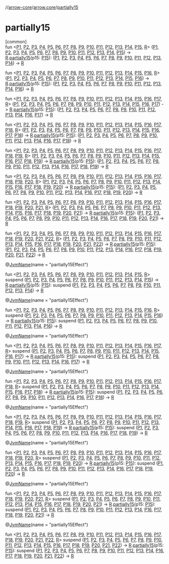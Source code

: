 //[arrow-core](../../index.md)/[arrow.core](index.md)/[partially15](partially15.md)

# partially15

[common]\
fun &lt;[P1](partially15.md), [P2](partially15.md), [P3](partially15.md), [P4](partially15.md), [P5](partially15.md), [P6](partially15.md), [P7](partially15.md), [P8](partially15.md), [P9](partially15.md), [P10](partially15.md), [P11](partially15.md), [P12](partially15.md), [P13](partially15.md), [P14](partially15.md), [P15](partially15.md), [R](partially15.md)&gt; ([P1](partially15.md), [P2](partially15.md), [P3](partially15.md), [P4](partially15.md), [P5](partially15.md), [P6](partially15.md), [P7](partially15.md), [P8](partially15.md), [P9](partially15.md), [P10](partially15.md), [P11](partially15.md), [P12](partially15.md), [P13](partially15.md), [P14](partially15.md), [P15](partially15.md)) -&gt; [R](partially15.md).[partially15](partially15.md)(p15: [P15](partially15.md)): ([P1](partially15.md), [P2](partially15.md), [P3](partially15.md), [P4](partially15.md), [P5](partially15.md), [P6](partially15.md), [P7](partially15.md), [P8](partially15.md), [P9](partially15.md), [P10](partially15.md), [P11](partially15.md), [P12](partially15.md), [P13](partially15.md), [P14](partially15.md)) -&gt; [R](partially15.md)

fun &lt;[P1](partially15.md), [P2](partially15.md), [P3](partially15.md), [P4](partially15.md), [P5](partially15.md), [P6](partially15.md), [P7](partially15.md), [P8](partially15.md), [P9](partially15.md), [P10](partially15.md), [P11](partially15.md), [P12](partially15.md), [P13](partially15.md), [P14](partially15.md), [P15](partially15.md), [P16](partially15.md), [R](partially15.md)&gt; ([P1](partially15.md), [P2](partially15.md), [P3](partially15.md), [P4](partially15.md), [P5](partially15.md), [P6](partially15.md), [P7](partially15.md), [P8](partially15.md), [P9](partially15.md), [P10](partially15.md), [P11](partially15.md), [P12](partially15.md), [P13](partially15.md), [P14](partially15.md), [P15](partially15.md), [P16](partially15.md)) -&gt; [R](partially15.md).[partially15](partially15.md)(p15: [P15](partially15.md)): ([P1](partially15.md), [P2](partially15.md), [P3](partially15.md), [P4](partially15.md), [P5](partially15.md), [P6](partially15.md), [P7](partially15.md), [P8](partially15.md), [P9](partially15.md), [P10](partially15.md), [P11](partially15.md), [P12](partially15.md), [P13](partially15.md), [P14](partially15.md), [P16](partially15.md)) -&gt; [R](partially15.md)

fun &lt;[P1](partially15.md), [P2](partially15.md), [P3](partially15.md), [P4](partially15.md), [P5](partially15.md), [P6](partially15.md), [P7](partially15.md), [P8](partially15.md), [P9](partially15.md), [P10](partially15.md), [P11](partially15.md), [P12](partially15.md), [P13](partially15.md), [P14](partially15.md), [P15](partially15.md), [P16](partially15.md), [P17](partially15.md), [R](partially15.md)&gt; ([P1](partially15.md), [P2](partially15.md), [P3](partially15.md), [P4](partially15.md), [P5](partially15.md), [P6](partially15.md), [P7](partially15.md), [P8](partially15.md), [P9](partially15.md), [P10](partially15.md), [P11](partially15.md), [P12](partially15.md), [P13](partially15.md), [P14](partially15.md), [P15](partially15.md), [P16](partially15.md), [P17](partially15.md)) -&gt; [R](partially15.md).[partially15](partially15.md)(p15: [P15](partially15.md)): ([P1](partially15.md), [P2](partially15.md), [P3](partially15.md), [P4](partially15.md), [P5](partially15.md), [P6](partially15.md), [P7](partially15.md), [P8](partially15.md), [P9](partially15.md), [P10](partially15.md), [P11](partially15.md), [P12](partially15.md), [P13](partially15.md), [P14](partially15.md), [P16](partially15.md), [P17](partially15.md)) -&gt; [R](partially15.md)

fun &lt;[P1](partially15.md), [P2](partially15.md), [P3](partially15.md), [P4](partially15.md), [P5](partially15.md), [P6](partially15.md), [P7](partially15.md), [P8](partially15.md), [P9](partially15.md), [P10](partially15.md), [P11](partially15.md), [P12](partially15.md), [P13](partially15.md), [P14](partially15.md), [P15](partially15.md), [P16](partially15.md), [P17](partially15.md), [P18](partially15.md), [R](partially15.md)&gt; ([P1](partially15.md), [P2](partially15.md), [P3](partially15.md), [P4](partially15.md), [P5](partially15.md), [P6](partially15.md), [P7](partially15.md), [P8](partially15.md), [P9](partially15.md), [P10](partially15.md), [P11](partially15.md), [P12](partially15.md), [P13](partially15.md), [P14](partially15.md), [P15](partially15.md), [P16](partially15.md), [P17](partially15.md), [P18](partially15.md)) -&gt; [R](partially15.md).[partially15](partially15.md)(p15: [P15](partially15.md)): ([P1](partially15.md), [P2](partially15.md), [P3](partially15.md), [P4](partially15.md), [P5](partially15.md), [P6](partially15.md), [P7](partially15.md), [P8](partially15.md), [P9](partially15.md), [P10](partially15.md), [P11](partially15.md), [P12](partially15.md), [P13](partially15.md), [P14](partially15.md), [P16](partially15.md), [P17](partially15.md), [P18](partially15.md)) -&gt; [R](partially15.md)

fun &lt;[P1](partially15.md), [P2](partially15.md), [P3](partially15.md), [P4](partially15.md), [P5](partially15.md), [P6](partially15.md), [P7](partially15.md), [P8](partially15.md), [P9](partially15.md), [P10](partially15.md), [P11](partially15.md), [P12](partially15.md), [P13](partially15.md), [P14](partially15.md), [P15](partially15.md), [P16](partially15.md), [P17](partially15.md), [P18](partially15.md), [P19](partially15.md), [R](partially15.md)&gt; ([P1](partially15.md), [P2](partially15.md), [P3](partially15.md), [P4](partially15.md), [P5](partially15.md), [P6](partially15.md), [P7](partially15.md), [P8](partially15.md), [P9](partially15.md), [P10](partially15.md), [P11](partially15.md), [P12](partially15.md), [P13](partially15.md), [P14](partially15.md), [P15](partially15.md), [P16](partially15.md), [P17](partially15.md), [P18](partially15.md), [P19](partially15.md)) -&gt; [R](partially15.md).[partially15](partially15.md)(p15: [P15](partially15.md)): ([P1](partially15.md), [P2](partially15.md), [P3](partially15.md), [P4](partially15.md), [P5](partially15.md), [P6](partially15.md), [P7](partially15.md), [P8](partially15.md), [P9](partially15.md), [P10](partially15.md), [P11](partially15.md), [P12](partially15.md), [P13](partially15.md), [P14](partially15.md), [P16](partially15.md), [P17](partially15.md), [P18](partially15.md), [P19](partially15.md)) -&gt; [R](partially15.md)

fun &lt;[P1](partially15.md), [P2](partially15.md), [P3](partially15.md), [P4](partially15.md), [P5](partially15.md), [P6](partially15.md), [P7](partially15.md), [P8](partially15.md), [P9](partially15.md), [P10](partially15.md), [P11](partially15.md), [P12](partially15.md), [P13](partially15.md), [P14](partially15.md), [P15](partially15.md), [P16](partially15.md), [P17](partially15.md), [P18](partially15.md), [P19](partially15.md), [P20](partially15.md), [R](partially15.md)&gt; ([P1](partially15.md), [P2](partially15.md), [P3](partially15.md), [P4](partially15.md), [P5](partially15.md), [P6](partially15.md), [P7](partially15.md), [P8](partially15.md), [P9](partially15.md), [P10](partially15.md), [P11](partially15.md), [P12](partially15.md), [P13](partially15.md), [P14](partially15.md), [P15](partially15.md), [P16](partially15.md), [P17](partially15.md), [P18](partially15.md), [P19](partially15.md), [P20](partially15.md)) -&gt; [R](partially15.md).[partially15](partially15.md)(p15: [P15](partially15.md)): ([P1](partially15.md), [P2](partially15.md), [P3](partially15.md), [P4](partially15.md), [P5](partially15.md), [P6](partially15.md), [P7](partially15.md), [P8](partially15.md), [P9](partially15.md), [P10](partially15.md), [P11](partially15.md), [P12](partially15.md), [P13](partially15.md), [P14](partially15.md), [P16](partially15.md), [P17](partially15.md), [P18](partially15.md), [P19](partially15.md), [P20](partially15.md)) -&gt; [R](partially15.md)

fun &lt;[P1](partially15.md), [P2](partially15.md), [P3](partially15.md), [P4](partially15.md), [P5](partially15.md), [P6](partially15.md), [P7](partially15.md), [P8](partially15.md), [P9](partially15.md), [P10](partially15.md), [P11](partially15.md), [P12](partially15.md), [P13](partially15.md), [P14](partially15.md), [P15](partially15.md), [P16](partially15.md), [P17](partially15.md), [P18](partially15.md), [P19](partially15.md), [P20](partially15.md), [P21](partially15.md), [R](partially15.md)&gt; ([P1](partially15.md), [P2](partially15.md), [P3](partially15.md), [P4](partially15.md), [P5](partially15.md), [P6](partially15.md), [P7](partially15.md), [P8](partially15.md), [P9](partially15.md), [P10](partially15.md), [P11](partially15.md), [P12](partially15.md), [P13](partially15.md), [P14](partially15.md), [P15](partially15.md), [P16](partially15.md), [P17](partially15.md), [P18](partially15.md), [P19](partially15.md), [P20](partially15.md), [P21](partially15.md)) -&gt; [R](partially15.md).[partially15](partially15.md)(p15: [P15](partially15.md)): ([P1](partially15.md), [P2](partially15.md), [P3](partially15.md), [P4](partially15.md), [P5](partially15.md), [P6](partially15.md), [P7](partially15.md), [P8](partially15.md), [P9](partially15.md), [P10](partially15.md), [P11](partially15.md), [P12](partially15.md), [P13](partially15.md), [P14](partially15.md), [P16](partially15.md), [P17](partially15.md), [P18](partially15.md), [P19](partially15.md), [P20](partially15.md), [P21](partially15.md)) -&gt; [R](partially15.md)

fun &lt;[P1](partially15.md), [P2](partially15.md), [P3](partially15.md), [P4](partially15.md), [P5](partially15.md), [P6](partially15.md), [P7](partially15.md), [P8](partially15.md), [P9](partially15.md), [P10](partially15.md), [P11](partially15.md), [P12](partially15.md), [P13](partially15.md), [P14](partially15.md), [P15](partially15.md), [P16](partially15.md), [P17](partially15.md), [P18](partially15.md), [P19](partially15.md), [P20](partially15.md), [P21](partially15.md), [P22](partially15.md), [R](partially15.md)&gt; ([P1](partially15.md), [P2](partially15.md), [P3](partially15.md), [P4](partially15.md), [P5](partially15.md), [P6](partially15.md), [P7](partially15.md), [P8](partially15.md), [P9](partially15.md), [P10](partially15.md), [P11](partially15.md), [P12](partially15.md), [P13](partially15.md), [P14](partially15.md), [P15](partially15.md), [P16](partially15.md), [P17](partially15.md), [P18](partially15.md), [P19](partially15.md), [P20](partially15.md), [P21](partially15.md), [P22](partially15.md)) -&gt; [R](partially15.md).[partially15](partially15.md)(p15: [P15](partially15.md)): ([P1](partially15.md), [P2](partially15.md), [P3](partially15.md), [P4](partially15.md), [P5](partially15.md), [P6](partially15.md), [P7](partially15.md), [P8](partially15.md), [P9](partially15.md), [P10](partially15.md), [P11](partially15.md), [P12](partially15.md), [P13](partially15.md), [P14](partially15.md), [P16](partially15.md), [P17](partially15.md), [P18](partially15.md), [P19](partially15.md), [P20](partially15.md), [P21](partially15.md), [P22](partially15.md)) -&gt; [R](partially15.md)

@[JvmName](https://kotlinlang.org/api/latest/jvm/stdlib/kotlin.jvm/-jvm-name/index.html)(name = "partially15Effect")

fun &lt;[P1](partially15.md), [P2](partially15.md), [P3](partially15.md), [P4](partially15.md), [P5](partially15.md), [P6](partially15.md), [P7](partially15.md), [P8](partially15.md), [P9](partially15.md), [P10](partially15.md), [P11](partially15.md), [P12](partially15.md), [P13](partially15.md), [P14](partially15.md), [P15](partially15.md), [R](partially15.md)&gt; suspend ([P1](partially15.md), [P2](partially15.md), [P3](partially15.md), [P4](partially15.md), [P5](partially15.md), [P6](partially15.md), [P7](partially15.md), [P8](partially15.md), [P9](partially15.md), [P10](partially15.md), [P11](partially15.md), [P12](partially15.md), [P13](partially15.md), [P14](partially15.md), [P15](partially15.md)) -&gt; [R](partially15.md).[partially15](partially15.md)(p15: [P15](partially15.md)): suspend ([P1](partially15.md), [P2](partially15.md), [P3](partially15.md), [P4](partially15.md), [P5](partially15.md), [P6](partially15.md), [P7](partially15.md), [P8](partially15.md), [P9](partially15.md), [P10](partially15.md), [P11](partially15.md), [P12](partially15.md), [P13](partially15.md), [P14](partially15.md)) -&gt; [R](partially15.md)

@[JvmName](https://kotlinlang.org/api/latest/jvm/stdlib/kotlin.jvm/-jvm-name/index.html)(name = "partially15Effect")

fun &lt;[P1](partially15.md), [P2](partially15.md), [P3](partially15.md), [P4](partially15.md), [P5](partially15.md), [P6](partially15.md), [P7](partially15.md), [P8](partially15.md), [P9](partially15.md), [P10](partially15.md), [P11](partially15.md), [P12](partially15.md), [P13](partially15.md), [P14](partially15.md), [P15](partially15.md), [P16](partially15.md), [R](partially15.md)&gt; suspend ([P1](partially15.md), [P2](partially15.md), [P3](partially15.md), [P4](partially15.md), [P5](partially15.md), [P6](partially15.md), [P7](partially15.md), [P8](partially15.md), [P9](partially15.md), [P10](partially15.md), [P11](partially15.md), [P12](partially15.md), [P13](partially15.md), [P14](partially15.md), [P15](partially15.md), [P16](partially15.md)) -&gt; [R](partially15.md).[partially15](partially15.md)(p15: [P15](partially15.md)): suspend ([P1](partially15.md), [P2](partially15.md), [P3](partially15.md), [P4](partially15.md), [P5](partially15.md), [P6](partially15.md), [P7](partially15.md), [P8](partially15.md), [P9](partially15.md), [P10](partially15.md), [P11](partially15.md), [P12](partially15.md), [P13](partially15.md), [P14](partially15.md), [P16](partially15.md)) -&gt; [R](partially15.md)

@[JvmName](https://kotlinlang.org/api/latest/jvm/stdlib/kotlin.jvm/-jvm-name/index.html)(name = "partially15Effect")

fun &lt;[P1](partially15.md), [P2](partially15.md), [P3](partially15.md), [P4](partially15.md), [P5](partially15.md), [P6](partially15.md), [P7](partially15.md), [P8](partially15.md), [P9](partially15.md), [P10](partially15.md), [P11](partially15.md), [P12](partially15.md), [P13](partially15.md), [P14](partially15.md), [P15](partially15.md), [P16](partially15.md), [P17](partially15.md), [R](partially15.md)&gt; suspend ([P1](partially15.md), [P2](partially15.md), [P3](partially15.md), [P4](partially15.md), [P5](partially15.md), [P6](partially15.md), [P7](partially15.md), [P8](partially15.md), [P9](partially15.md), [P10](partially15.md), [P11](partially15.md), [P12](partially15.md), [P13](partially15.md), [P14](partially15.md), [P15](partially15.md), [P16](partially15.md), [P17](partially15.md)) -&gt; [R](partially15.md).[partially15](partially15.md)(p15: [P15](partially15.md)): suspend ([P1](partially15.md), [P2](partially15.md), [P3](partially15.md), [P4](partially15.md), [P5](partially15.md), [P6](partially15.md), [P7](partially15.md), [P8](partially15.md), [P9](partially15.md), [P10](partially15.md), [P11](partially15.md), [P12](partially15.md), [P13](partially15.md), [P14](partially15.md), [P16](partially15.md), [P17](partially15.md)) -&gt; [R](partially15.md)

@[JvmName](https://kotlinlang.org/api/latest/jvm/stdlib/kotlin.jvm/-jvm-name/index.html)(name = "partially15Effect")

fun &lt;[P1](partially15.md), [P2](partially15.md), [P3](partially15.md), [P4](partially15.md), [P5](partially15.md), [P6](partially15.md), [P7](partially15.md), [P8](partially15.md), [P9](partially15.md), [P10](partially15.md), [P11](partially15.md), [P12](partially15.md), [P13](partially15.md), [P14](partially15.md), [P15](partially15.md), [P16](partially15.md), [P17](partially15.md), [P18](partially15.md), [R](partially15.md)&gt; suspend ([P1](partially15.md), [P2](partially15.md), [P3](partially15.md), [P4](partially15.md), [P5](partially15.md), [P6](partially15.md), [P7](partially15.md), [P8](partially15.md), [P9](partially15.md), [P10](partially15.md), [P11](partially15.md), [P12](partially15.md), [P13](partially15.md), [P14](partially15.md), [P15](partially15.md), [P16](partially15.md), [P17](partially15.md), [P18](partially15.md)) -&gt; [R](partially15.md).[partially15](partially15.md)(p15: [P15](partially15.md)): suspend ([P1](partially15.md), [P2](partially15.md), [P3](partially15.md), [P4](partially15.md), [P5](partially15.md), [P6](partially15.md), [P7](partially15.md), [P8](partially15.md), [P9](partially15.md), [P10](partially15.md), [P11](partially15.md), [P12](partially15.md), [P13](partially15.md), [P14](partially15.md), [P16](partially15.md), [P17](partially15.md), [P18](partially15.md)) -&gt; [R](partially15.md)

@[JvmName](https://kotlinlang.org/api/latest/jvm/stdlib/kotlin.jvm/-jvm-name/index.html)(name = "partially15Effect")

fun &lt;[P1](partially15.md), [P2](partially15.md), [P3](partially15.md), [P4](partially15.md), [P5](partially15.md), [P6](partially15.md), [P7](partially15.md), [P8](partially15.md), [P9](partially15.md), [P10](partially15.md), [P11](partially15.md), [P12](partially15.md), [P13](partially15.md), [P14](partially15.md), [P15](partially15.md), [P16](partially15.md), [P17](partially15.md), [P18](partially15.md), [P19](partially15.md), [R](partially15.md)&gt; suspend ([P1](partially15.md), [P2](partially15.md), [P3](partially15.md), [P4](partially15.md), [P5](partially15.md), [P6](partially15.md), [P7](partially15.md), [P8](partially15.md), [P9](partially15.md), [P10](partially15.md), [P11](partially15.md), [P12](partially15.md), [P13](partially15.md), [P14](partially15.md), [P15](partially15.md), [P16](partially15.md), [P17](partially15.md), [P18](partially15.md), [P19](partially15.md)) -&gt; [R](partially15.md).[partially15](partially15.md)(p15: [P15](partially15.md)): suspend ([P1](partially15.md), [P2](partially15.md), [P3](partially15.md), [P4](partially15.md), [P5](partially15.md), [P6](partially15.md), [P7](partially15.md), [P8](partially15.md), [P9](partially15.md), [P10](partially15.md), [P11](partially15.md), [P12](partially15.md), [P13](partially15.md), [P14](partially15.md), [P16](partially15.md), [P17](partially15.md), [P18](partially15.md), [P19](partially15.md)) -&gt; [R](partially15.md)

@[JvmName](https://kotlinlang.org/api/latest/jvm/stdlib/kotlin.jvm/-jvm-name/index.html)(name = "partially15Effect")

fun &lt;[P1](partially15.md), [P2](partially15.md), [P3](partially15.md), [P4](partially15.md), [P5](partially15.md), [P6](partially15.md), [P7](partially15.md), [P8](partially15.md), [P9](partially15.md), [P10](partially15.md), [P11](partially15.md), [P12](partially15.md), [P13](partially15.md), [P14](partially15.md), [P15](partially15.md), [P16](partially15.md), [P17](partially15.md), [P18](partially15.md), [P19](partially15.md), [P20](partially15.md), [R](partially15.md)&gt; suspend ([P1](partially15.md), [P2](partially15.md), [P3](partially15.md), [P4](partially15.md), [P5](partially15.md), [P6](partially15.md), [P7](partially15.md), [P8](partially15.md), [P9](partially15.md), [P10](partially15.md), [P11](partially15.md), [P12](partially15.md), [P13](partially15.md), [P14](partially15.md), [P15](partially15.md), [P16](partially15.md), [P17](partially15.md), [P18](partially15.md), [P19](partially15.md), [P20](partially15.md)) -&gt; [R](partially15.md).[partially15](partially15.md)(p15: [P15](partially15.md)): suspend ([P1](partially15.md), [P2](partially15.md), [P3](partially15.md), [P4](partially15.md), [P5](partially15.md), [P6](partially15.md), [P7](partially15.md), [P8](partially15.md), [P9](partially15.md), [P10](partially15.md), [P11](partially15.md), [P12](partially15.md), [P13](partially15.md), [P14](partially15.md), [P16](partially15.md), [P17](partially15.md), [P18](partially15.md), [P19](partially15.md), [P20](partially15.md)) -&gt; [R](partially15.md)

@[JvmName](https://kotlinlang.org/api/latest/jvm/stdlib/kotlin.jvm/-jvm-name/index.html)(name = "partially15Effect")

fun &lt;[P1](partially15.md), [P2](partially15.md), [P3](partially15.md), [P4](partially15.md), [P5](partially15.md), [P6](partially15.md), [P7](partially15.md), [P8](partially15.md), [P9](partially15.md), [P10](partially15.md), [P11](partially15.md), [P12](partially15.md), [P13](partially15.md), [P14](partially15.md), [P15](partially15.md), [P16](partially15.md), [P17](partially15.md), [P18](partially15.md), [P19](partially15.md), [P20](partially15.md), [P21](partially15.md), [R](partially15.md)&gt; suspend ([P1](partially15.md), [P2](partially15.md), [P3](partially15.md), [P4](partially15.md), [P5](partially15.md), [P6](partially15.md), [P7](partially15.md), [P8](partially15.md), [P9](partially15.md), [P10](partially15.md), [P11](partially15.md), [P12](partially15.md), [P13](partially15.md), [P14](partially15.md), [P15](partially15.md), [P16](partially15.md), [P17](partially15.md), [P18](partially15.md), [P19](partially15.md), [P20](partially15.md), [P21](partially15.md)) -&gt; [R](partially15.md).[partially15](partially15.md)(p15: [P15](partially15.md)): suspend ([P1](partially15.md), [P2](partially15.md), [P3](partially15.md), [P4](partially15.md), [P5](partially15.md), [P6](partially15.md), [P7](partially15.md), [P8](partially15.md), [P9](partially15.md), [P10](partially15.md), [P11](partially15.md), [P12](partially15.md), [P13](partially15.md), [P14](partially15.md), [P16](partially15.md), [P17](partially15.md), [P18](partially15.md), [P19](partially15.md), [P20](partially15.md), [P21](partially15.md)) -&gt; [R](partially15.md)

@[JvmName](https://kotlinlang.org/api/latest/jvm/stdlib/kotlin.jvm/-jvm-name/index.html)(name = "partially15Effect")

fun &lt;[P1](partially15.md), [P2](partially15.md), [P3](partially15.md), [P4](partially15.md), [P5](partially15.md), [P6](partially15.md), [P7](partially15.md), [P8](partially15.md), [P9](partially15.md), [P10](partially15.md), [P11](partially15.md), [P12](partially15.md), [P13](partially15.md), [P14](partially15.md), [P15](partially15.md), [P16](partially15.md), [P17](partially15.md), [P18](partially15.md), [P19](partially15.md), [P20](partially15.md), [P21](partially15.md), [P22](partially15.md), [R](partially15.md)&gt; suspend ([P1](partially15.md), [P2](partially15.md), [P3](partially15.md), [P4](partially15.md), [P5](partially15.md), [P6](partially15.md), [P7](partially15.md), [P8](partially15.md), [P9](partially15.md), [P10](partially15.md), [P11](partially15.md), [P12](partially15.md), [P13](partially15.md), [P14](partially15.md), [P15](partially15.md), [P16](partially15.md), [P17](partially15.md), [P18](partially15.md), [P19](partially15.md), [P20](partially15.md), [P21](partially15.md), [P22](partially15.md)) -&gt; [R](partially15.md).[partially15](partially15.md)(p15: [P15](partially15.md)): suspend ([P1](partially15.md), [P2](partially15.md), [P3](partially15.md), [P4](partially15.md), [P5](partially15.md), [P6](partially15.md), [P7](partially15.md), [P8](partially15.md), [P9](partially15.md), [P10](partially15.md), [P11](partially15.md), [P12](partially15.md), [P13](partially15.md), [P14](partially15.md), [P16](partially15.md), [P17](partially15.md), [P18](partially15.md), [P19](partially15.md), [P20](partially15.md), [P21](partially15.md), [P22](partially15.md)) -&gt; [R](partially15.md)
